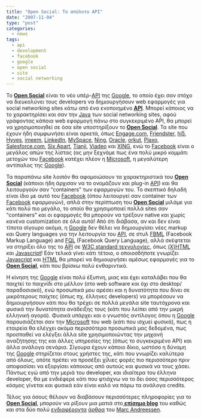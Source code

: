 ```yaml
---
title: "Open Social: Το απόλυτο API"
date: "2007-11-04"
type: "post"
categories:
  - news
tags:
  - api
  - development
  - facebook
  - google
  - open social
  - site
  - social networking
---
```


Το [**Open Social**](http://code.google.com/apis/opensocial/ "Open Social") είναι το νέο υπέρ-[API](http://en.wikipedia.org/wiki/API "What is API (Wikipedia)") της [Google](http://www.google.com/ "Google"), το οποίο έχει σαν στόχο να διευκολύνει τους developers να δημιουργήσουν web εφαρμογές για social networking sites κάτω από ένα ενοποιημένο [**API**](http://en.wikipedia.org/wiki/API "What is API (Wikipedia)"). Μπορεί κάποιος να το χαρακτηρίσει και σαν την [Java](http://java.sun.com/ "Java programming language") των social networking sites, αφού γράφοντας κάποια web εφαρμογή πάνω στο συγκεκριμένο API, θα μπορεί να χρησιμοποιηθεί σε όσα site υποστηρίξουν το [**Open Social**](http://code.google.com/apis/opensocial/ "Open Social"). Τα site που έχουν ήδη συμφωνήσει είναι αρκετά, όπως [Engage.com](http://www.engage.com/ "Engage.com"), [Friendster](http://www.friendster.com/ "Friendster"), [hi5](http://www.hi5.com/ "hi5"), [Hyves](http://www.hyves.nl/ "Hyves"), [imeem](http://imeem.com/ "imeem"), [LinkedIn](http://www.linkedin.com/ "LinkedIn"), [MySpace](http://www.myspace.com/ "MySpace"), [Ning](http://www.ning.com/ "Ning"), [Oracle](http://www.oracle.com/ "Oracle"), [orkut](http://www.orkut.com/ "orkut"), [Plaxo](http://www.plaxo.com/ "Plaxo"), [Salesforce.com](http://www.salesforce.com/ "Salesforce.com"), [Six Apart](http://www.sixapart.com/ "Six Apart"), [Tianji](http://www.tianji.com/ "Tianji"), [Viadeo](http://www.viadeo.com/ "Viadeo") και [XING](http://www.xing.com/ "XING"), ενώ το [Facebook](http://www.facebook.com/ "Facebook") είναι ο μεγάλος απών της λίστας (ας μην ξεχνάμε πως ένα πολύ μικρό κομμάτι μετοχών του [Facebook](http://www.facebook.com/ "Facebook") κατέχει πλέον η [Microsoft](http://www.microsoft.com/ "Microsoft site"), η μεγαλύτερη αντίπαλος της [Google](http://www.google.com/ "Google")).

Τα παραπάνω site λοιπόν θα αφομοιώσουν τα χαρακτηριστικά του [**Open Social**](http://code.google.com/apis/opensocial/ "Open Social") (κάποιοι ήδη άρχισαν να το ονομάζουν και plug-in [API](http://en.wikipedia.org/wiki/API "What is API (Wikipedia)")) και θα λειτουργούν σαν &#8220;containers&#8221; των εφαρμογών του. Το σκεπτικό δηλαδή είναι ίδιο με αυτό του [Facebook](http://www.facebook.com/ "Facebook") (όπου λειτουργεί σαν container των [Facebook](http://www.facebook.com/ "Facebook") εφαρμογών), απλά στην περίπτωση του [**Open Social**](http://code.google.com/apis/opensocial/ "Open Social") μιλάμε για κάτι πολύ πιο μεγάλο, το οποίο θα χρησιμοποιεί πολλά sites σαν &#8220;containers&#8221; και οι εφαρμογές θα μπορούν να τρέξουν native και χωρίς κανένα customization σε όλα αυτά! Από ότι διάβασα, αν και δεν είναι τίποτα σίγουρο ακόμα, η [Google](http://www.google.com/ "Google") δεν θέλει να δημιουργίσει νέες markup και Query languages για την λειτουργία του [API](http://en.wikipedia.org/wiki/API "What is API (Wikipedia)"), σε στυλ [FBML](http://wiki.developers.facebook.com/index.php/FBML "FBML markup language") (Facebook Markup Language) and [FQL](http://developers.facebook.com/documentation.php?doc=fql "FQL query language") (Facebook Query Language), αλλά σκέφτεται να στηρίξει όλο της το [API](http://en.wikipedia.org/wiki/API "What is API (Wikipedia)") σε [W3C standard τεχνολογίες](http://www.w3.org/ "W3C"), όπως [(X)HTML](http://www.w3.org/html/ "HTML") και [Javascript](http://en.wikipedia.org/wiki/JavaScript "Javascript")! Εάν τελικά γίνει κάτι τέτοιο, ο οποιοσδήποτε γνωρίζει [Javascript](http://en.wikipedia.org/wiki/JavaScript "Javascript") και [HTML](http://www.w3.org/html/ "HTML") θα μπορεί να δημιουργήσει αμέσως εφαρμογές για το [**Open Social**](http://code.google.com/apis/opensocial/ "Open Social"), κάτι που βρίσκω πολύ ενθαριντικό.

Η κίνηση της [Google](http://www.google.com/ "Google") είναι πολύ έξυπνη, μιας και έχει καταλάβει που θα παιχτεί το παιχνίδι στο μέλλον (στο web software και όχι στο desktop/παραδοσιακό), ενώ προσωπικά μου αρέσει και η δυνατότητα που δίνει σε μικρότερους παίχτες (όπως πχ. έλληνες developers) να μπορέσουν να δημιουργήσουν κάτι που θα τρέχει σε πολλά μεγάλα site ταυτόχρονα και φυσικά την δυνατότητα ανάδειξης τους (κάτι που λείπει από την μικρή ελληνική αγορά). Φυσικά υπάρχει και ο γνωστός αντίλογος όπου η [Google](http://www.google.com/ "Google") παρουσιάζεται σαν την [Microsoft](http://www.microsoft.com/ "Microsoft site") του web (κάτι που ισχυεί φυσικά), πως η εταιρεία θα ελέγχει ακόμα περισσότερα προσωπικά μας δεδομένα, πως προσπαθεί να ελέγξει άλλα site χρησιμοποιώντας την μηχανή αναζήτησης της και άλλες υπηρεσίες της (όπως το συγκεκριμένο API) και άλλα ανάλογα σενάρια. Σίγουρα έχουν κάποιο δίκιο, ωστόσο η δύναμη της [Google](http://www.google.com/ "Google") στηρίζεται στους χρήστες της, κάτι που γνωρίζει καλύτερα από όλους, οπότε πρέπει να προσέξει χίλιες φορές πιο περισσότερο πριν αποφασίσει να εξοργίσει κάποιους από αυτούς και φυσικά να τους χάσει. Πάντως εγώ από την μεριά του developer, και ιδιαίτερα του έλληνα developer, θα με ενδιέφερε κάτι που φτιάχνω να το δει όσος περισσότερος κόσμος γίνεται και φυσικά εάν είναι καλό να πάρω τα ανάλογα credits.

Τέλος για όσους θέλουν να διαβάσουν περισσότερες πληροφορίες για το [**Open Social**](http://code.google.com/apis/opensocial/ "Open Social"), μπορούν να ρίξουν μια ματιά στο[ **επίσημο blog**](http://opensocialapis.blogspot.com/ "Open Social official blog") του καθώς και στα δύο πολύ [ενδιαφέροντα](http://blog.pmarca.com/2007/10/open-social-a-n.html "Open Social: a new universe of social applications all over the web") [άρθρα](http://blog.pmarca.com/2007/10/open-social-scr.html "Open Social: screencast and screenshots") του [Marc Andreessen](http://blog.pmarca.com/ "Marc Andreessen").
